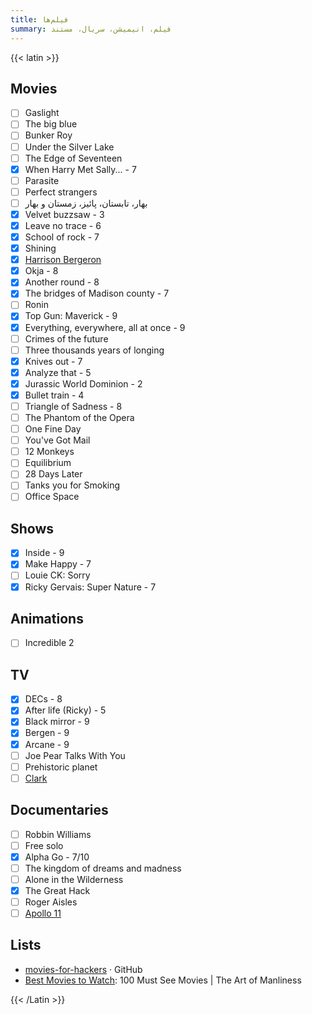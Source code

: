 ```yaml
---
title: فیلم‌ها
summary: فیلم، انیمیشن، سریال، مستند
---
```


{{< latin >}}

## Movies
- [ ] Gaslight
- [ ] The big blue
- [ ] Bunker Roy
- [ ] Under the Silver Lake
- [ ] The Edge of Seventeen
- [X] When Harry Met Sally... - 7
- [ ] Parasite
- [ ] Perfect strangers
- [ ] بهار، تابستان، پائیز، زمستان و بهار
- [X] Velvet buzzsaw - 3
- [X] Leave no trace - 6
- [X] School of rock - 7
- [X] Shining
- [X] [Harrison Bergeron](https://vimeo.com/325695626)
- [X] Okja - 8
- [X] Another round - 8
- [X] The bridges of Madison county - 7
- [ ] Ronin
- [X] Top Gun: Maverick - 9
- [X] Everything, everywhere, all at once - 9
- [ ] Crimes of the future
- [ ] Three thousands years of longing
- [X] Knives out - 7
- [X] Analyze that - 5
- [X] Jurassic World Dominion - 2
- [X] Bullet train - 4
- [ ] Triangle of Sadness - 8
- [ ] The Phantom of the Opera
- [ ] One Fine Day
- [ ] You've Got Mail
- [ ] 12 Monkeys
- [ ] Equilibrium
- [ ] 28 Days Later
- [ ] Tanks you for Smoking
- [ ] Office Space

## Shows
- [X] Inside - 9
- [X] Make Happy - 7
- [ ] Louie CK: Sorry
- [X] Ricky Gervais: Super Nature - 7

## Animations
- [ ] Incredible 2

## TV

- [X] DECs - 8
- [X] After life (Ricky) - 5
- [X] Black mirror - 9
- [X] Bergen - 9
- [X] Arcane - 9
- [ ] Joe Pear Talks With You
- [ ] Prehistoric planet
- [ ] [Clark](https://www.imdb.com/title/tt12304420/)

## Documentaries

- [ ] Robbin Williams
- [ ] Free solo
- [X] Alpha Go - 7/10
- [ ] The kingdom of dreams and madness
- [ ] Alone in the Wilderness
- [X] The Great Hack
- [ ] Roger Aisles
- [ ] [Apollo 11](https://www.youtube.com/watch?v=3Co8Z8BQgWc)

## Lists

- [movies-for-hackers](https://github.com/k4m4/movies-for-hackers/blob/master/readme.md) · GitHub
- [Best Movies to Watch](https://www.artofmanliness.com/articles/100-must-see-movies/): 100 Must See Movies | The Art of Manliness

{{< /Latin >}}
